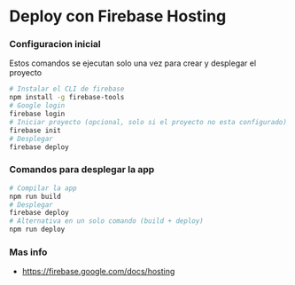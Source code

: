# Deploy con Firebase Hosting

### Configuracion inicial
Estos comandos se ejecutan solo una vez para crear y desplegar el proyecto
```bash
# Instalar el CLI de firebase
npm install -g firebase-tools
# Google login
firebase login
# Iniciar proyecto (opcional, solo si el proyecto no esta configurado)
firebase init
# Desplegar
firebase deploy
```

### Comandos para desplegar la app
```bash
# Compilar la app
npm run build
# Desplegar
firebase deploy
# Alternativa en un solo comando (build + deploy)
npm run deploy
```

### Mas info
- https://firebase.google.com/docs/hosting
